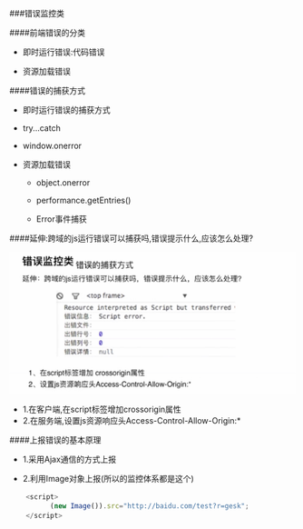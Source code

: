###错误监控类

####前端错误的分类


* 即时运行错误:代码错误

    
* 资源加载错误

    
####错误的捕获方式

* 即时运行错误的捕获方式
    
 * try...catch
 
 * window.onerror

* 资源加载错误
         
    * object.onerror
        
    * performance.getEntries()
        
    * Error事件捕获
        

 ####延伸:跨域的js运行错误可以捕获吗,错误提示什么,应该怎么处理?
 
 ![](/assets/QQ截图20171213230515.png)
    
* 1.在客户端,在script标签增加crossorigin属性
* 2.在服务端,设置js资源响应头Access-Control-Allow-Origin:*

####上报错误的基本原理


* 1.采用Ajax通信的方式上报
    
* 2.利用Image对象上报(所以的监控体系都是这个)

    
```js
    <script>
	      (new Image()).src="http://baidu.com/test?r=gesk";
    </script>
```